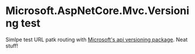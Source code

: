 # Microsoft.AspNetCore.Mvc.Versioning test
Simlpe test URL patk routing with 
[Microsoft's api versioning package](https://github.com/Microsoft/aspnet-api-versioning). Neat stuff! 